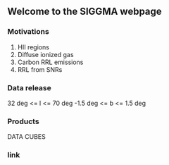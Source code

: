 ## Welcome to the SIGGMA webpage


### Motivations
1. HII regions
2. Diffuse ionized gas
3. Carbon RRL emissions
4. RRL from SNRs

### Data release

32 deg <= l <= 70 deg
-1.5 deg <= b <= 1.5 deg

### Products

DATA CUBES

### link
